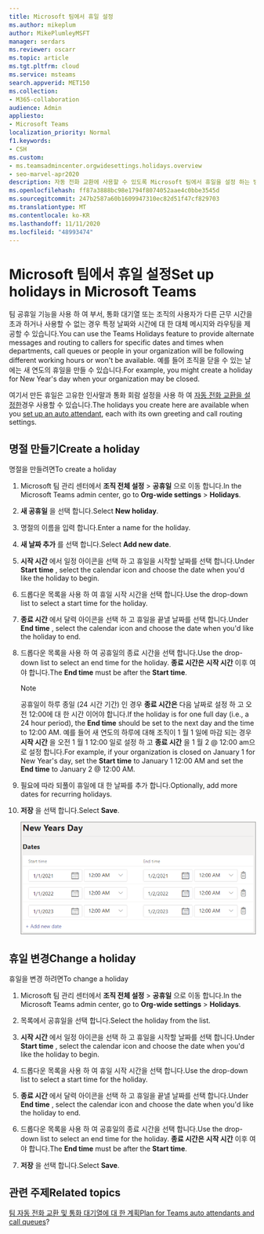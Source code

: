 ```yaml
---
title: Microsoft 팀에서 휴일 설정
ms.author: mikeplum
author: MikePlumleyMSFT
manager: serdars
ms.reviewer: oscarr
ms.topic: article
ms.tgt.pltfrm: cloud
ms.service: msteams
search.appverid: MET150
ms.collection:
- M365-collaboration
audience: Admin
appliesto:
- Microsoft Teams
localization_priority: Normal
f1.keywords:
- CSH
ms.custom:
- ms.teamsadmincenter.orgwidesettings.holidays.overview
- seo-marvel-apr2020
description: 자동 전화 교환에 사용할 수 있도록 Microsoft 팀에서 휴일을 설정 하는 방법에 대해 알아봅니다.
ms.openlocfilehash: ff87a3888bc98e1794f8074052aae4c0bbe3545d
ms.sourcegitcommit: 247b2587a60b1609947310ec82d51f47cf829703
ms.translationtype: MT
ms.contentlocale: ko-KR
ms.lasthandoff: 11/11/2020
ms.locfileid: "48993474"
---
```

# <a name="set-up-holidays-in-microsoft-teams"></a><span data-ttu-id="3f5e4-103">Microsoft 팀에서 휴일 설정</span><span class="sxs-lookup"><span data-stu-id="3f5e4-103">Set up holidays in Microsoft Teams</span></span>

<span data-ttu-id="3f5e4-104">팀 공휴일 기능을 사용 하 여 부서, 통화 대기열 또는 조직의 사용자가 다른 근무 시간을 초과 하거나 사용할 수 없는 경우 특정 날짜와 시간에 대 한 대체 메시지와 라우팅을 제공할 수 있습니다.</span><span class="sxs-lookup"><span data-stu-id="3f5e4-104">You can use the Teams Holidays feature to provide alternate messages and routing to callers for specific dates and times when departments, call queues or people in your organization will be following different working hours or won't be available.</span></span> <span data-ttu-id="3f5e4-105">예를 들어 조직을 닫을 수 있는 날에는 새 연도의 휴일을 만들 수 있습니다.</span><span class="sxs-lookup"><span data-stu-id="3f5e4-105">For example, you might create a holiday for New Year's day when your organization may be closed.</span></span>

<span data-ttu-id="3f5e4-106">여기서 만든 휴일은 고유한 인사말과 통화 회람 설정을 사용 하 여 [자동 전화 교환을 설정한](create-a-phone-system-auto-attendant.md)경우 사용할 수 있습니다.</span><span class="sxs-lookup"><span data-stu-id="3f5e4-106">The holidays you create here are available when you [set up an auto attendant](create-a-phone-system-auto-attendant.md), each with its own greeting and call routing settings.</span></span>

## <a name="create-a-holiday"></a><span data-ttu-id="3f5e4-107">명절 만들기</span><span class="sxs-lookup"><span data-stu-id="3f5e4-107">Create a holiday</span></span>

<span data-ttu-id="3f5e4-108">명절을 만들려면</span><span class="sxs-lookup"><span data-stu-id="3f5e4-108">To create a holiday</span></span>

1. <span data-ttu-id="3f5e4-109">Microsoft 팀 관리 센터에서 **조직 전체 설정**  >  **공휴일** 으로 이동 합니다.</span><span class="sxs-lookup"><span data-stu-id="3f5e4-109">In the Microsoft Teams admin center, go to **Org-wide settings** > **Holidays**.</span></span>

2. <span data-ttu-id="3f5e4-110">**새 공휴일** 을 선택 합니다.</span><span class="sxs-lookup"><span data-stu-id="3f5e4-110">Select **New holiday**.</span></span>

3. <span data-ttu-id="3f5e4-111">명절의 이름을 입력 합니다.</span><span class="sxs-lookup"><span data-stu-id="3f5e4-111">Enter a name for the holiday.</span></span>

4. <span data-ttu-id="3f5e4-112">**새 날짜 추가** 를 선택 합니다.</span><span class="sxs-lookup"><span data-stu-id="3f5e4-112">Select **Add new date**.</span></span>

5. <span data-ttu-id="3f5e4-113">**시작 시간** 에서 일정 아이콘을 선택 하 고 휴일을 시작할 날짜를 선택 합니다.</span><span class="sxs-lookup"><span data-stu-id="3f5e4-113">Under **Start time** , select the calendar icon and choose the date when you'd like the holiday to begin.</span></span>

6. <span data-ttu-id="3f5e4-114">드롭다운 목록을 사용 하 여 휴일 시작 시간을 선택 합니다.</span><span class="sxs-lookup"><span data-stu-id="3f5e4-114">Use the drop-down list to select a start time for the holiday.</span></span>

7. <span data-ttu-id="3f5e4-115">**종료 시간** 에서 달력 아이콘을 선택 하 고 휴일을 끝낼 날짜를 선택 합니다.</span><span class="sxs-lookup"><span data-stu-id="3f5e4-115">Under **End time** , select the calendar icon and choose the date when you'd like the holiday to end.</span></span>

8. <span data-ttu-id="3f5e4-116">드롭다운 목록을 사용 하 여 공휴일의 종료 시간을 선택 합니다.</span><span class="sxs-lookup"><span data-stu-id="3f5e4-116">Use the drop-down list to select an end time for the holiday.</span></span> <span data-ttu-id="3f5e4-117">**종료 시간은** **시작 시간** 이후 여야 합니다.</span><span class="sxs-lookup"><span data-stu-id="3f5e4-117">The **End time** must be after the **Start time**.</span></span>  

   > [!NOTE]
   > <span data-ttu-id="3f5e4-118">공휴일이 하루 종일 (24 시간 기간) 인 경우 **종료 시간은** 다음 날짜로 설정 하 고 오전 12:00에 대 한 시간 이어야 합니다.</span><span class="sxs-lookup"><span data-stu-id="3f5e4-118">If the holiday is for one full day (i.e., a 24 hour period), the **End time** should be set to the next day and the time to 12:00 AM.</span></span> <span data-ttu-id="3f5e4-119">예를 들어 새 연도의 하루에 대해 조직이 1 월 1 일에 마감 되는 경우 **시작 시간** 을 오전 1 월 1 12:00 일로 설정 하 고 **종료 시간** 을 1 월 2 @ 12:00 am으로 설정 합니다.</span><span class="sxs-lookup"><span data-stu-id="3f5e4-119">For example, if your organization is closed on January 1 for New Year's day, set the **Start time** to January 1 12:00 AM and set the **End time** to January 2 @ 12:00 AM.</span></span>

9. <span data-ttu-id="3f5e4-120">필요에 따라 되풀이 휴일에 대 한 날짜를 추가 합니다.</span><span class="sxs-lookup"><span data-stu-id="3f5e4-120">Optionally, add more dates for recurring holidays.</span></span>

10. <span data-ttu-id="3f5e4-121">**저장** 을 선택 합니다.</span><span class="sxs-lookup"><span data-stu-id="3f5e4-121">Select **Save**.</span></span>

    ![3 년 동안 날짜가 설정 된 휴일 사용자 인터페이스 스크린샷](media/holidays-set-up.png)

## <a name="change-a-holiday"></a><span data-ttu-id="3f5e4-123">휴일 변경</span><span class="sxs-lookup"><span data-stu-id="3f5e4-123">Change a holiday</span></span>

<span data-ttu-id="3f5e4-124">휴일을 변경 하려면</span><span class="sxs-lookup"><span data-stu-id="3f5e4-124">To change a holiday</span></span>

1. <span data-ttu-id="3f5e4-125">Microsoft 팀 관리 센터에서 **조직 전체 설정**  >  **공휴일** 으로 이동 합니다.</span><span class="sxs-lookup"><span data-stu-id="3f5e4-125">In the Microsoft Teams admin center, go to **Org-wide settings** > **Holidays**.</span></span>

2. <span data-ttu-id="3f5e4-126">목록에서 공휴일을 선택 합니다.</span><span class="sxs-lookup"><span data-stu-id="3f5e4-126">Select the holiday from the list.</span></span>

3. <span data-ttu-id="3f5e4-127">**시작 시간** 에서 일정 아이콘을 선택 하 고 휴일을 시작할 날짜를 선택 합니다.</span><span class="sxs-lookup"><span data-stu-id="3f5e4-127">Under **Start time** , select the calendar icon and choose the date when you'd like the holiday to begin.</span></span>

4. <span data-ttu-id="3f5e4-128">드롭다운 목록을 사용 하 여 휴일 시작 시간을 선택 합니다.</span><span class="sxs-lookup"><span data-stu-id="3f5e4-128">Use the drop-down list to select a start time for the holiday.</span></span>

5. <span data-ttu-id="3f5e4-129">**종료 시간** 에서 달력 아이콘을 선택 하 고 휴일을 끝낼 날짜를 선택 합니다.</span><span class="sxs-lookup"><span data-stu-id="3f5e4-129">Under **End time** , select the calendar icon and choose the date when you'd like the holiday to end.</span></span> 

6. <span data-ttu-id="3f5e4-130">드롭다운 목록을 사용 하 여 공휴일의 종료 시간을 선택 합니다.</span><span class="sxs-lookup"><span data-stu-id="3f5e4-130">Use the drop-down list to select an end time for the holiday.</span></span> <span data-ttu-id="3f5e4-131">**종료 시간은** **시작 시간** 이후 여야 합니다.</span><span class="sxs-lookup"><span data-stu-id="3f5e4-131">The **End time** must be after the **Start time**.</span></span>  

7. <span data-ttu-id="3f5e4-132">**저장** 을 선택 합니다.</span><span class="sxs-lookup"><span data-stu-id="3f5e4-132">Select **Save**.</span></span>

## <a name="related-topics"></a><span data-ttu-id="3f5e4-133">관련 주제</span><span class="sxs-lookup"><span data-stu-id="3f5e4-133">Related topics</span></span>

<span data-ttu-id="3f5e4-134">[팀 자동 전화 교환 및 통화 대기열에 대 한 계획](plan-auto-attendant-call-queue.md)</span><span class="sxs-lookup"><span data-stu-id="3f5e4-134">[Plan for Teams auto attendants and call queues](plan-auto-attendant-call-queue.md)?</span></span>
